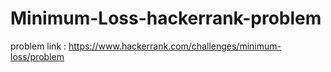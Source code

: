 # Minimum-Loss-hackerrank-problem

problem link : https://www.hackerrank.com/challenges/minimum-loss/problem
